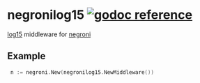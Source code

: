 # negronilog15 [![godoc reference](https://godoc.org/gopkg.in/inconshreveable/log15.v2?status.png)](https://godoc.org/github.com/marcsauter/negronilog15)

[log15](https://github.com/inconshreveable/log15) middleware for [negroni](https://github.com/codegangsta/negroni)

## Example

```go
 n := negroni.New(negronilog15.NewMiddleware())
```
